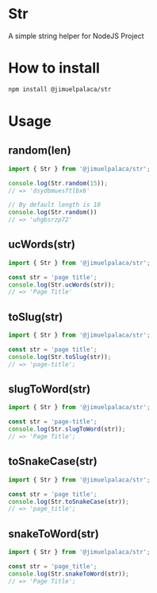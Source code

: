# Str

A simple string helper for NodeJS Project

# How to install

```bash
npm install @jimuelpalaca/str
```

# Usage

## random(len)
```js
import { Str } from '@jimuelpalaca/str';

console.log(Str.random(15));
// => 'dsydbmuesftlbx6'

// By default length is 10
console.log(Str.random())
// => 'uhgbsrzp72'

```

## ucWords(str)
```js
import { Str } from '@jimuelpalaca/str';

const str = 'page title';
console.log(Str.ucWords(str));
// => 'Page Title'
```

## toSlug(str)
```js
import { Str } from '@jimuelpalaca/str';

const str = 'page title';
console.log(Str.toSlug(str));
// => 'page-title';
```

## slugToWord(str)
```js
import { Str } from '@jimuelpalaca/str';

const str = 'page-title';
console.log(Str.slugToWord(str));
// => 'Page Title';
```

## toSnakeCase(str)
```js
import { Str } from '@jimuelpalaca/str';

const str = 'page title';
console.log(Str.toSnakeCase(str));
// => 'page_title';
```

## snakeToWord(str)
```js
import { Str } from '@jimuelpalaca/str';

const str = 'page_title';
console.log(Str.snakeToWord(str));
// => 'Page Title';
```
